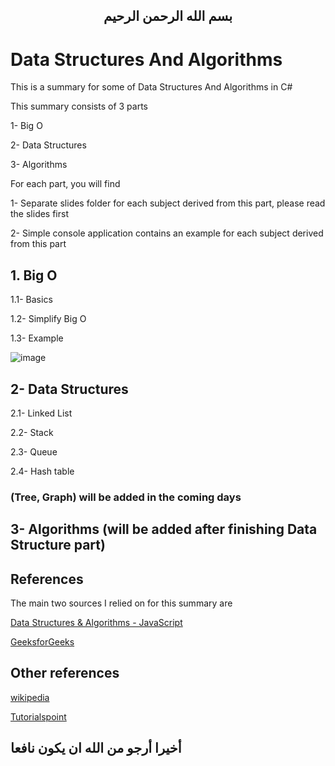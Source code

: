 
 <H2 align="center">
بسم الله الرحمن الرحيم
</h2>


# Data Structures And Algorithms

This is a summary for some of Data Structures And Algorithms in C#

This summary consists of 3 parts 

1- Big O

2- Data Structures

3- Algorithms

For each part, you will find

1- Separate slides folder for each subject derived from this part, please read the slides first

2- Simple console application contains an example for each subject derived from this part



## 1. Big O

   1.1- Basics
   
   1.2- Simplify Big O
   
   1.3- Example

![image](https://user-images.githubusercontent.com/81900786/136428828-1c17fdfc-2956-4aa7-8294-92cb9b6b9830.png)
     
     
## 2- Data Structures

   2.1- Linked List

   2.2- Stack  
  
   2.3- Queue
   
   2.4- Hash table

  ### (Tree, Graph) will be added in the coming days <!-- Other parts will be added in the coming days -->
  
  

## 3- Algorithms (will be added after finishing Data Structure part)
   

## References

The main two sources I relied on for this summary are

<a href="https://www.udemy.com/course/data-structures-algorithms-javascript/?utm_source=adwords&utm_medium=udemyads&utm_campaign=DataStructures_v.PROF_la.EN_cc.ROW&utm_content=deal4584&utm_term=_._ag_121857712297_._ad_535397282070_._kw__._de_c_._dm__._pl__._ti_dsa-1187478350545_._li_21458_._pd__._&matchtype=b&gclid=CjwKCAjw7fuJBhBdEiwA2lLMYfvdXOiYBIGE04hdJ_8spgck4FoaYnjdAVm2f-Vl_CvyYIMpAANXgxoCDT8QAvD_BwE">Data Structures & Algorithms - JavaScript</a>

<a href="https://www.geeksforgeeks.org/">GeeksforGeeks</a>

## Other references

<a href="https://www.wikipedia.org/">wikipedia</a>

<a href="https://www.tutorialspoint.com/index.htm">Tutorialspoint</a>

## أخيرا أرجو من الله ان يكون نافعا
